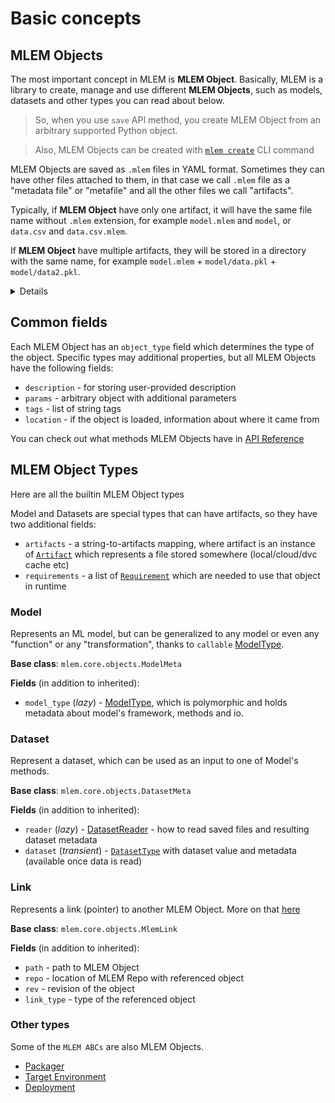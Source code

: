 # Basic concepts

## MLEM Objects

The most important concept in MLEM is **MLEM Object**. Basically, MLEM is a
library to create, manage and use different **MLEM Objects**, such as models,
datasets and other types you can read about below.

> So, when you use `save` API method, you create MLEM Object from an arbitrary
> supported Python object.

> Also, MLEM Objects can be created with
> [`mlem create`](/doc/command-reference/create) CLI command

MLEM Objects are saved as `.mlem` files in YAML format. Sometimes they can have
other files attached to them, in that case we call `.mlem` file as a "metadata
file" or "metafile" and all the other files we call "artifacts".

Typically, if **MLEM Object** have only one artifact, it will have the same file
name without `.mlem` extension, for example `model.mlem` and `model`, or
`data.csv` and `data.csv.mlem`.

If **MLEM Object** have multiple artifacts, they will be stored in a directory
with the same name, for example `model.mlem` + `model/data.pkl` +
`model/data2.pkl`.

<details>

### Implementation details

From a developer's perspective, MLEM Objects are instances of one of the
subclasses of `MlemMeta` class. MLEM is using extended
[pydantic](https://pydantic-docs.helpmanual.io/) functionality to save and load
them from files.

You can get `MlemMeta` instance if you use `load_meta` API method instead of
simple `load`.

See also [MLEM Object API](/doc/api-reference/mlem-object)

</details>

## Common fields

Each MLEM Object has an `object_type` field which determines the type of the
object. Specific types may additional properties, but all MLEM Objects have the
following fields:

- `description` - for storing user-provided description
- `params` - arbitrary object with additional parameters
- `tags` - list of string tags
- `location` - if the object is loaded, information about where it came from

You can check out what methods MLEM Objects have in
[API Reference](/doc/api-reference/mlem-object)

## MLEM Object Types

Here are all the builtin MLEM Object types

Model and Datasets are special types that can have artifacts, so they have two
additional fields:

- `artifacts` - a string-to-artifacts mapping, where artifact is an instance of
  [`Artifact`](/doc/user-guide/mlem-abcs#artifact) which represents a file
  stored somewhere (local/cloud/dvc cache etc)
- `requirements` - a list of
  [`Requirement`](/doc/user-guide/mlem-abcs#requirement) which are needed to use
  that object in runtime

### Model

Represents an ML model, but can be generalized to any model or even any
"function" or any "transformation", thanks to `callable`
[ModelType](/doc/user-guide/mlem-abcs#modeltype).

**Base class**: `mlem.core.objects.ModelMeta`

**Fields** (in addition to inherited):

- `model_type` (_lazy_) - [ModelType](/doc/user-guide/mlem-abcs#modeltype),
  which is polymorphic and holds metadata about model's framework, methods and
  io.

### Dataset

Represent a dataset, which can be used as an input to one of Model's methods.

**Base class**: `mlem.core.objects.DatasetMeta`

**Fields** (in addition to inherited):

- `reader` (_lazy_) - [DatasetReader](/doc/user-guide/mlem-abcs#datasetreader) -
  how to read saved files and resulting dataset metadata
- `dataset` (_transient_) -
  [`DatasetType`](/doc/user-guide/mlem-abcs#datasettype) with dataset value and
  metadata (available once data is read)

### Link

Represents a link (pointer) to another MLEM Object. More on that
[here](/doc/user-guide/linking)

**Base class**: `mlem.core.objects.MlemLink`

**Fields** (in addition to inherited):

- `path` - path to MLEM Object
- `repo` - location of MLEM Repo with referenced object
- `rev` - revision of the object
- `link_type` - type of the referenced object

### Other types

Some of the `MLEM ABCs` are also MLEM Objects.

- [Packager](/doc/user-guide/mlem-abcs#packager)
- [Target Environment](/doc/user-guide/mlem-abcs#targetenvmeta)
- [Deployment](/doc/user-guide/mlem-abcs#deploymeta)
